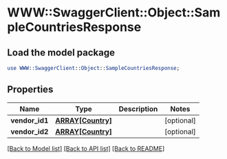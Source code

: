# WWW::SwaggerClient::Object::SampleCountriesResponse

## Load the model package
```perl
use WWW::SwaggerClient::Object::SampleCountriesResponse;
```

## Properties
Name | Type | Description | Notes
------------ | ------------- | ------------- | -------------
**vendor_id1** | [**ARRAY[Country]**](Country.md) |  | [optional] 
**vendor_id2** | [**ARRAY[Country]**](Country.md) |  | [optional] 

[[Back to Model list]](../README.md#documentation-for-models) [[Back to API list]](../README.md#documentation-for-api-endpoints) [[Back to README]](../README.md)


